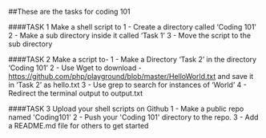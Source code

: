 ##These are the tasks for coding 101

####TASK 1
Make a shell script to
1 - Create a directory called ‘Coding 101’
2 - Make a sub directory inside it called ‘Task 1’
3 - Move the script to the sub directory

####TASK 2
Make a script to-
1 - Make a Directory ‘Task 2’ in the directory ‘Coding 101’
2 - Use Wget to download - https://github.com/php/playground/blob/master/HelloWorld.txt and save it in ‘Task 2’ as hello.txt
3 - Use grep to search for instances of ‘World’
4 - Redirect the terminal output to output.txt

####TASK 3
Upload your shell scripts on Github
1 - Make a public repo named 'Coding101'
2 - Push your 'Coding 101' directory to the repo.
3 - Add a README.md file for others to get started
